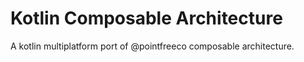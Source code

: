 # Kotlin Composable Architecture
A kotlin multiplatform port of @pointfreeco composable architecture.
